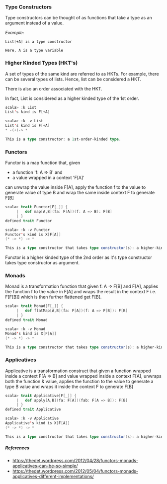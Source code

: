 ### Type Constructors
Type constructors can be thought of as functions that take a type as an argument instead of a value.

*Example:*
```
List[+A] is a type constructor

Here, A is a type variable
```

### Higher Kinded Types (HKT's)
A set of types of the same kind are referred to as HKTs.
For example, there can be several types of lists. Hence, list can be considered a HKT.

There is also an order associated with the HKT.

In fact, List is considered as a higher kinded type of the 1st order.

```scala
scala> :k List
List's kind is F[+A]

scala> :k -v List
List's kind is F[+A]
* -(+)-> *

This is a type constructor: a 1st-order-kinded type.
```

### Functors
Functor is a map function that, given 
- a function 'f: A => B' and 
- a value wrapped in a context 'F[A]'

can unwrap the value inside F[A], apply the function f to the value to generate value of type B and wrap the same inside context F to generate F[B]

```scala
scala> trait Functor[F[_]] {
     |   def map[A,B](fa: F[A])(f: A => B): F[B]
     | }
defined trait Functor

scala> :k -v Functor
Functor's kind is X[F[A]]
(* -> *) -> *

This is a type constructor that takes type constructor(s): a higher-kinded type.
```

Functor is a higher kinded type of the 2nd order as it's type constructor takes type constructor as argument.


### Monads
Monad is a transformation function that given f: A => F[B] and F[A], applies the function f to the value in F[A] and wraps the result in the context F i.e. F[F[B]] which is then further flattened get F[B].

```scala
scala> trait Monad[F[_]] {
     |   def flatMap[A,B](fa: F[A])(f: A => F[B]): F[B]
     | }
defined trait Monad

scala> :k -v Monad
Monad's kind is X[F[A]]
(* -> *) -> *

This is a type constructor that takes type constructor(s): a higher-kinded type.
```

### Applicatives
Applicative is a transformation construct that given a function wrapped inside a context F[A => B] and value wrapped inside a context F[A], unwraps both the function & value, applies the function to the value to generate a type B value and wraps it inside the context F to generate F[B]

```scala
scala> trait Applicative[F[_]] {
     |   def apply[A,B](fa: F[A])(fab: F[A => B]): F[B]
     | }
defined trait Applicative

scala> :k -v Applicative
Applicative's kind is X[F[A]]
(* -> *) -> *

This is a type constructor that takes type constructor(s): a higher-kinded type.
```

##### References
- https://thedet.wordpress.com/2012/04/28/functors-monads-applicatives-can-be-so-simple/
- https://thedet.wordpress.com/2012/05/04/functors-monads-applicatives-different-implementations/

